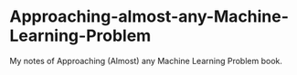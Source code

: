 # Approaching-almost-any-Machine-Learning-Problem
My notes of Approaching (Almost) any Machine Learning Problem book.
